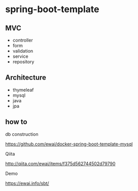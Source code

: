 # spring-boot-template

## MVC
* controller
*  form
*  validation
* service
* repository

## Architecture
* thymeleaf
* mysql
* java
* jpa

## how to

db construction

https://github.com/ewai/docker-spring-boot-template-mysql

Qiita

http://qiita.com/ewai/items/f375d562744502d79790

Demo

https://ewai.info/sbt/

